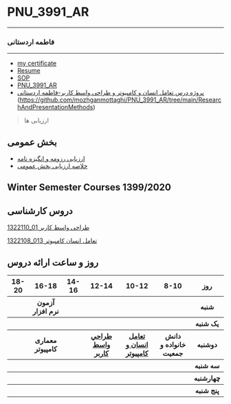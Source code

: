 
 # PNU_3991_AR‬
----------
### فاطمه اردستانی
_ _ _ _ _ _ _ _ _ _
- [my certificate](IMG-20201227-WA0028.jpg)
- [Resume](https://fatemeh-ardestan.github.io/)
- [SOP](https://fatemeh-ardestan.github.io/SOP/)
- [PNU_3991_AR](README.md)
- [پروژه درس تعامل انسان و کامپیوتر و طراحی واسط کاربر-فاطمه اردستانی](https://github.com/Fatemeh-ardestan/PNU_3991_AR/blob/main/General/FA_CV_CheckList_AR_3991.pdf)
(https://github.com/mozhganmottaghi/PNU_3991_AR/tree/main/ResearchAndPresentationMethods)  

> ارزیابی ها

##  بخش عمومی
- [ارزیابی رزومه و انگیزه نامه](https://github.com/Fatemeh-ardestan/PNU_3991_AR/blob/main/General/FA_CV_CheckList_AR_3991.pdf)
- [خلاصه ارزیابی بخش عمومی](https://github.com/Fatemeh-ardestan/PNU_3991_AR/blob/main/General/FA_GeneralSection_CheckList_AR_3991.pdf)

## Winter Semester Courses 1399/2020

## دروس کارشناسی

[1322110_01 طراحی واسط کاربر ](https://github.com/AliRazavi-edu/PNU_3991/tree/master/_BSc/UserInterfaceDesgin)

[1322108_013 تعامل انسان کامپیوتر](https://github.com/AliRazavi-edu/PNU_3991/tree/master/_BSc/HumanComputerInteraction)

 ## روز و ساعت ارائه دروس‬

<div dir="ltr">

<table style="width:100%">
  <tr>
    <th>18-20</th>
    <th>16-18</th>
    <th>14-16</th>
    <th>12-14</th>
    <th>10-12</th>
    <th>8-10</th>
    <th>روز</th>
  </tr>
  <tr>
    <th></th>
    <th>آزمون نرم افزار</th>
    <th></th>
    <th></th>
    <th></th>
    <th></th>
    <th>شنبه</th>
  </tr>
   <tr>
    <th></th>
    <th></th>
    <th></th>
    <th></th>
    <th></th>
    <th></th>
    <th>یک شنبه</th>
  </tr>
   <tr>
     <th></th>
     <th>معماری کامپیوتر</th>
     <th></th>
     <th><a  href="https://github.com/AliRazavi-edu/PNU_3991/tree/master/_BSc/UserInterfaceDesgin">طراحي واسط كاربر</a></th>
     <th><a href="https://github.com/AliRazavi-edu/PNU_3991/tree/master/_BSc/HumanComputerInteraction">تعامل انسان و كامپيوتر</a></th>
     <th>دانش خانواده و جمعیت</th>   
    <th>دوشنبه</th>
  </tr>
   <tr>
    <th></th>
    <th></th>
    <th></th>
    <th></th>
    <th></th>
    <th></th>
    <th>سه شنبه</th>
  </tr>
   <tr>
    <th></th>
    <th></th>
    <th></th>
    <th></th>
    <th></th>
    <th></th>
    <th>چهارشنبه</th>
  </tr>
   <tr>
    <th></th>
    <th></th>
    <th></th>
    <th></th>
    <th></th>
    <th></th>
    <th>پنج شنبه</th>
  </tr>
</table>


